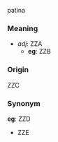 patina
### Meaning
+ _adj_: ZZA
    + __eg__: ZZB

### Origin

ZZC

### Synonym

__eg__: ZZD

+ ZZE


